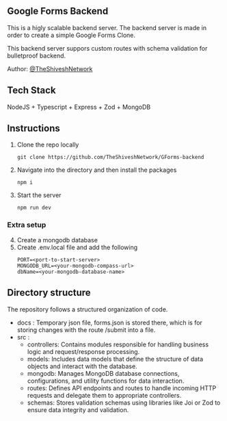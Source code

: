 ## Google Forms Backend

This is a higly scalable backend server. The backend server is made in order to create a simple Google Forms Clone.

This backend server suppors custom routes with schema validation for bulletproof backend.

Author: [@TheShiveshNetwork](https://github.com/TheShiveshNetwork)

## Tech Stack

NodeJS + Typescript + Express + Zod + MongoDB

## Instructions

1. Clone the repo locally
   ```
   git clone https://github.com/TheShiveshNetwork/GForms-backend
   ```
2. Navigate into the directory and then install the packages
   ```
   npm i
   ```
3. Start the server
   ```
   npm run dev
   ```
### Extra setup
4. Create a mongodb database
5. Create .env.local file and add the following
   ```
   PORT=<port-to-start-server>
   MONGODB_URL=<your-mongodb-compass-url>
   dbName=<your-mongodb-database-name>
   ```

## Directory structure

The repository follows a structured organization of code.

- docs : Temporary json file, forms.json is stored there, which is for storing changes with the route /submit into a file.
- src :
  - controllers: Contains modules responsible for handling business logic and request/response processing.
  - models: Includes data models that define the structure of data objects and interact with the database.
  - mongodb: Manages MongoDB database connections, configurations, and utility functions for data interaction.
  - routes: Defines API endpoints and routes to handle incoming HTTP requests and delegate them to appropriate controllers.
  - schemas: Stores validation schemas using libraries like Joi or Zod to ensure data integrity and validation.
